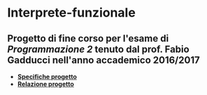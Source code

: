 # Interprete-funzionale

## Progetto di fine corso per l'esame di *Programmazione 2* tenuto dal prof. Fabio Gadducci nell'anno accademico 2016/2017

+ <b>[Specifiche progetto](https://nbviewer.jupyter.org/github/MatteoGiorgi/Interprete-funzionale/blob/master/specifiche_interprete.pdf)</b>
+ <b>[Relazione progetto](https://nbviewer.jupyter.org/github/MatteoGiorgi/Interprete-funzionale/blob/master/relazione_interprete.pdf)</b>
